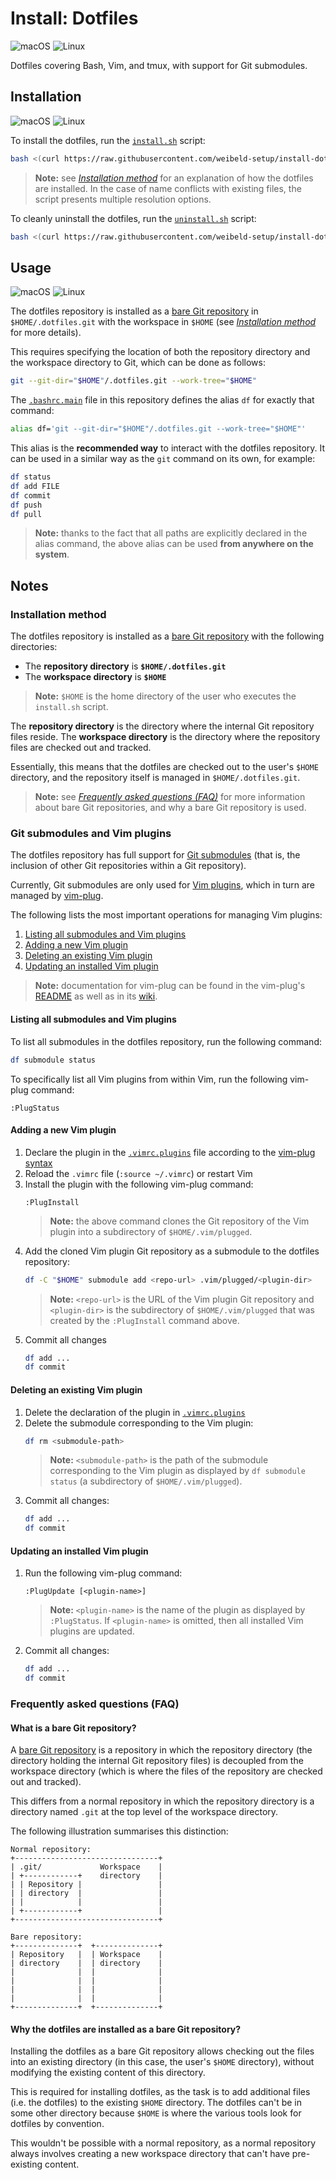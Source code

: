 # Install: Dotfiles

![macOS](https://raw.githubusercontent.com/weibeld-setup/.github/main/badge/macos.svg)
![Linux](https://raw.githubusercontent.com/weibeld-setup/.github/main/badge/linux.svg)

Dotfiles covering Bash, Vim, and tmux, with support for Git submodules.

## Installation

![macOS](https://raw.githubusercontent.com/weibeld-setup/.github/main/badge/macos.svg)
![Linux](https://raw.githubusercontent.com/weibeld-setup/.github/main/badge/linux.svg)

To install the dotfiles, run the [`install.sh`](install.sh) script:

```bash
bash <(curl https://raw.githubusercontent.com/weibeld-setup/install-dotfiles/master/.dotfiles.info/install.sh)
```

> **Note:** see [_Installation method_](#installation-method) for an explanation of how the dotfiles are installed. In the case of name conflicts with existing files, the script presents multiple resolution options.

To cleanly uninstall the dotfiles, run the [`uninstall.sh`](uninstall.sh) script:

```bash
bash <(curl https://raw.githubusercontent.com/weibeld-setup/install-dotfiles/master/.dotfiles.info/uninstall.sh)
```

## Usage

![macOS](https://raw.githubusercontent.com/weibeld-setup/.github/main/badge/macos.svg)
![Linux](https://raw.githubusercontent.com/weibeld-setup/.github/main/badge/linux.svg)

The dotfiles repository is installed as a [bare Git repository](https://git-scm.com/book/en/v2/Git-on-the-Server-Getting-Git-on-a-Server) in `$HOME/.dotfiles.git` with the workspace in `$HOME` (see [_Installation method_](#installation-method) for more details).

This requires specifying the location of both the repository directory and the workspace directory to Git, which can be done as follows:

```bash
git --git-dir="$HOME"/.dotfiles.git --work-tree="$HOME"
```

The [`.bashrc.main`](../.bashrc.main) file in this repository defines the alias `df` for exactly that command:

```bash
alias df='git --git-dir="$HOME"/.dotfiles.git --work-tree="$HOME"'
```

This alias is the **recommended way** to interact with the dotfiles repository. It can be used in a similar way as the `git` command on its own, for example:

```bash
df status
df add FILE
df commit
df push
df pull
```

> **Note:** thanks to the fact that all paths are explicitly declared in the alias command, the above alias can be used **from anywhere on the system**.

## Notes

### Installation method

The dotfiles repository is installed as a [bare Git repository](https://git-scm.com/book/en/v2/Git-on-the-Server-Getting-Git-on-a-Server) with the following directories:

- The **repository directory** is **`$HOME/.dotfiles.git`**
- The **workspace directory** is **`$HOME`**

> **Note:** `$HOME` is the home directory of the user who executes the `install.sh` script.

The **repository directory** is the directory where the internal Git repository files reside. The **workspace directory** is the directory where the repository files are checked out and tracked.

Essentially, this means that the dotfiles are checked out to the user's `$HOME` directory, and the repository itself is managed in `$HOME/.dotfiles.git`.

> **Note:** see [_Frequently asked questions (FAQ)_](#frequently-asked-questions-faq) for more information about bare Git repositories, and why a bare Git repository is used.

### Git submodules and Vim plugins

The dotfiles repository has full support for [Git submodules](https://git-scm.com/book/en/v2/Git-Tools-Submodules) (that is, the inclusion of other Git repositories within a Git repository).

Currently, Git submodules are only used for [Vim plugins](https://www.vim.org/scripts/), which in turn are managed by [vim-plug](https://github.com/junegunn/vim-plug).

The following lists the most important operations for managing Vim plugins:

1. [Listing all submodules and Vim plugins](#listing-all-submodules-and-vim-plugins)
1. [Adding a new Vim plugin](#adding-a-new-vim-plugin)
1. [Deleting an existing Vim plugin](#deleting-an-existing-vim-plugin)
1. [Updating an installed Vim plugin](#updating-an-installed-vim-plugin)

> **Note:** documentation for vim-plug can be found in the vim-plug's [README](https://github.com/junegunn/vim-plug) as well as in its [wiki](https://github.com/junegunn/vim-plug/wiki).

#### Listing all submodules and Vim plugins

To list all submodules in the dotfiles repository, run the following command:

```bash
df submodule status
```

To specifically list all Vim plugins from within Vim, run the following vim-plug command:

```vim
:PlugStatus
```

#### Adding a new Vim plugin

1. Declare the plugin in the [`.vimrc.plugins`](.vimrc.plugins) file according to the [vim-plug syntax](https://github.com/junegunn/vim-plug/wiki/tutorial#installing-plugins)
1. Reload the `.vimrc` file (`:source ~/.vimrc`) or restart Vim
1. Install the plugin with the following vim-plug command:
   ```vim
   :PlugInstall
   ```
   > **Note:** the above command clones the Git repository of the Vim plugin into a subdirectory of `$HOME/.vim/plugged`.
1. Add the cloned Vim plugin Git repository as a submodule to the dotfiles repository:
   ```bash
   df -C "$HOME" submodule add <repo-url> .vim/plugged/<plugin-dir>
   ```
   > **Note:** `<repo-url>` is the URL of the Vim plugin Git repository and `<plugin-dir>` is the subdirectory of `$HOME/.vim/plugged` that was created by the `:PlugInstall` command above.
1. Commit all changes
   ```bash
   df add ...
   df commit
   ```

#### Deleting an existing Vim plugin

1. Delete the declaration of the plugin in [`.vimrc.plugins`](.vimrc.plugins)
1. Delete the submodule corresponding to the Vim plugin:
   ```bash
   df rm <submodule-path>
   ```
   > **Note:** `<submodule-path>` is the path of the submodule corresponding to the Vim plugin as displayed by `df submodule status` (a subdirectory of `$HOME/.vim/plugged`).
1. Commit all changes:
   ```bash
   df add ...
   df commit
   ```

#### Updating an installed Vim plugin 

1. Run the following vim-plug command:
   ```vim
   :PlugUpdate [<plugin-name>]
   ```
   > **Note:** `<plugin-name>` is the name of the plugin as displayed by `:PlugStatus`. If `<plugin-name>` is omitted, then all installed Vim plugins are updated.
1. Commit all changes:
   ```bash
   df add ...
   df commit
   ```

### Frequently asked questions (FAQ)

#### What is a bare Git repository?

A [bare Git repository](https://git-scm.com/book/en/v2/Git-on-the-Server-Getting-Git-on-a-Server) is a repository in which the repository directory (the directory holding the internal Git repository files) is decoupled from the workspace directory (which is where the files of the repository are checked out and tracked).

This differs from a normal repository in which the repository directory is a directory named `.git` at the top level of the workspace directory.

The following illustration summarises this distinction:

```
Normal repository:
+--------------------------------+
| .git/             Workspace    |
| +------------+    directory    |
| | Repository |                 |
| | directory  |                 |
| |            |                 |
| +------------+                 |
+--------------------------------+

Bare repository:
+--------------+  +--------------+  
| Repository   |  | Workspace    |  
| directory    |  | directory    |  
|              |  |              |  
|              |  |              |
|              |  |              |  
|              |  |              |  
+--------------+  +--------------+  
```

#### Why the dotfiles are installed as a bare Git repository?

Installing the dotfiles as a bare Git repository allows checking out the files into an existing directory (in this case, the user's `$HOME` directory), without modifying the existing content of this directory.

This is required for installing dotfiles, as the task is to add additional files (i.e. the dotfiles) to the existing `$HOME` directory. The dotfiles can't be in some other directory because `$HOME` is where the various tools look for dotfiles by convention.

This wouldn't be possible with a normal repository, as a normal repository always involves creating a new workspace directory that can't have pre-existing content.
